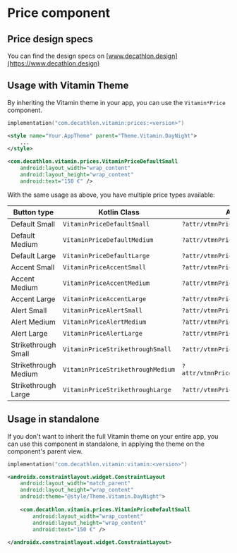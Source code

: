 # Price component

## Price design specs

You can find the design specs on [www.decathlon.design](https://www.decathlon.design)

## Usage with Vitamin Theme

By inheriting the Vitamin theme in your app, you can use the `Vitamin*Price` component.

```kotlin
implementation("com.decathlon.vitamin:prices:<version>")
```

```xml
<style name="Your.AppTheme" parent="Theme.Vitamin.DayNight">
    ...
</style>
```

```xml
<com.decathlon.vitamin.prices.VitaminPriceDefaultSmall 
    android:layout_width="wrap_content"
    android:layout_height="wrap_content" 
    android:text="150 €" />
```

With the same usage as above, you have multiple price types available:

| Button type             | Kotlin Class                         | Attribute style                              |
|-------------------------|--------------------------------------|----------------------------------------------|
| Default Small           | `VitaminPriceDefaultSmall`           | `?attr/vtmnPriceDefaultSmallStyle`           |
| Default Medium          | `VitaminPriceDefaultMedium`          | `?attr/vtmnPriceDefaultMediumStyle`          |
| Default Large           | `VitaminPriceDefaultLarge`           | `?attr/vtmnPriceDefaultLargeStyle`           |
| Accent Small            | `VitaminPriceAccentSmall`            | `?attr/vtmnPriceAccentSmallStyle`            |
| Accent Medium           | `VitaminPriceAccentMedium`           | `?attr/vtmnPriceAccentMediumStyle`           |
| Accent Large            | `VitaminPriceAccentLarge`            | `?attr/vtmnPriceAccentLargeStyle`            |
| Alert Small             | `VitaminPriceAlertSmall`             | `?attr/vtmnPriceAlertSmallStyle`             |
| Alert Medium            | `VitaminPriceAlertMedium`            | `?attr/vtmnPriceAlertMediumStyle`            |
| Alert Large             | `VitaminPriceAlertLarge`             | `?attr/vtmnPriceAlertLargeStyle`             |
| Strikethrough Small     | `VitaminPriceStrikethroughSmall`     | `?attr/vtmnPriceStrikethroughSmallStyle`     |
| Strikethrough Medium    | `VitaminPriceStrikethroughMedium`    | `?attr/vtmnPriceStrikethroughMediumStyle`    |
| Strikethrough Large     | `VitaminPriceStrikethroughLarge`     | `?attr/vtmnPriceStrikethroughLargeStyle`     |

## Usage in standalone

If you don't want to inherit the full Vitamin theme on your entire app, you can use this component
in standalone, in applying the theme on the component's parent view.

```kotlin
implementation("com.decathlon.vitamin:vitamin:<version>")
```

```xml
<androidx.constraintlayout.widget.ConstraintLayout
    android:layout_width="match_parent"
    android:layout_height="wrap_content"
    android:theme="@style/Theme.Vitamin.DayNight">
    
    <com.decathlon.vitamin.prices.VitaminPriceDefaultSmall
        android:layout_width="wrap_content"
        android:layout_height="wrap_content"
        android:text="150 €" />
    
</androidx.constraintlayout.widget.ConstraintLayout>
```
